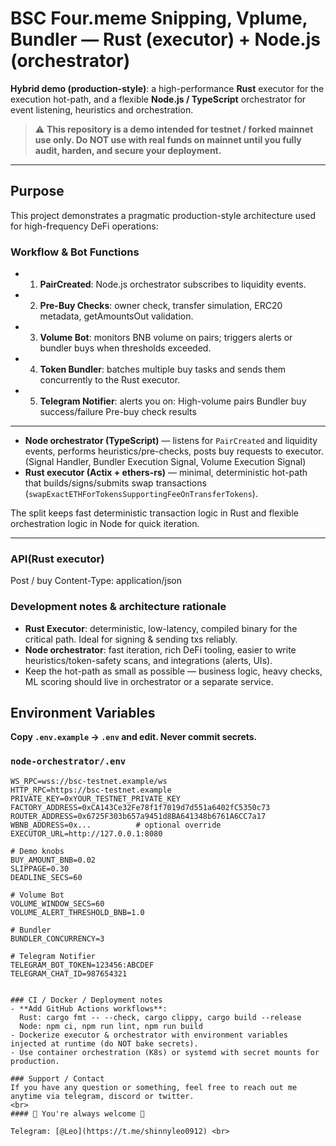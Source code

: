 # BSC Four.meme Snipping, Vplume, Bundler — Rust (executor) + Node.js (orchestrator)

**Hybrid demo (production-style)**: a high-performance **Rust** executor for the execution hot-path, and a flexible **Node.js / TypeScript** orchestrator for event listening, heuristics and orchestration.

> ⚠️ **This repository is a demo intended for testnet / forked mainnet use only. Do NOT use with real funds on mainnet until you fully audit, harden, and secure your deployment.**

---



## Purpose

This project demonstrates a pragmatic production-style architecture used for high-frequency DeFi operations:

### Workflow & Bot Functions
- 1. **PairCreated**: Node.js orchestrator subscribes to liquidity events.
- 2. **Pre-Buy Checks**: owner check, transfer simulation, ERC20 metadata, getAmountsOut validation.
- 3. **Volume Bot**: monitors BNB volume on pairs; triggers alerts or bundler buys when thresholds exceeded.
- 4. **Token Bundler**: batches multiple buy tasks and sends them concurrently to the Rust executor.
- 5. **Telegram Notifier**: alerts you on:
    High-volume pairs
    Bundler buy success/failure
    Pre-buy check results


---


- **Node orchestrator (TypeScript)** — listens for `PairCreated` and liquidity events, performs heuristics/pre-checks, posts buy requests to executor. (Signal Handler, Bundler Execution Signal, Volume Execution Signal)
- **Rust executor (Actix + ethers-rs)** — minimal, deterministic hot-path that builds/signs/submits swap transactions (`swapExactETHForTokensSupportingFeeOnTransferTokens`).

The split keeps fast deterministic transaction logic in Rust and flexible orchestration logic in Node for quick iteration.

---

### API(Rust executor)
Post / buy
Content-Type: application/json


### Development notes & architecture rationale
- **Rust Executor**: deterministic, low-latency, compiled binary for the critical path. Ideal for signing & sending txs reliably.
- **Node orchestrator**: fast iteration, rich DeFi tooling, easier to write heuristics/token-safety scans, and integrations (alerts, UIs).
- Keep the hot-path as small as possible — business logic, heavy checks, ML scoring should live in orchestrator or a separate service.



## Environment Variables

**Copy `.env.example` -> `.env` and edit. Never commit secrets.**

### `node-orchestrator/.env`
```env
WS_RPC=wss://bsc-testnet.example/ws
HTTP_RPC=https://bsc-testnet.example
PRIVATE_KEY=0xYOUR_TESTNET_PRIVATE_KEY
FACTORY_ADDRESS=0xCA143Ce32Fe78f1f7019d7d551a6402fC5350c73
ROUTER_ADDRESS=0x6725F303b657a9451d8BA641348b6761A6CC7a17
WBNB_ADDRESS=0x...          # optional override
EXECUTOR_URL=http://127.0.0.1:8080

# Demo knobs
BUY_AMOUNT_BNB=0.02
SLIPPAGE=0.30
DEADLINE_SECS=60

# Volume Bot
VOLUME_WINDOW_SECS=60
VOLUME_ALERT_THRESHOLD_BNB=1.0

# Bundler
BUNDLER_CONCURRENCY=3

# Telegram Notifier
TELEGRAM_BOT_TOKEN=123456:ABCDEF
TELEGRAM_CHAT_ID=987654321


### CI / Docker / Deployment notes
- **Add GitHub Actions workflows**:
  Rust: cargo fmt -- --check, cargo clippy, cargo build --release
  Node: npm ci, npm run lint, npm run build
- Dockerize executor & orchestrator with environment variables injected at runtime (do NOT bake secrets).
- Use container orchestration (K8s) or systemd with secret mounts for production.

### Support / Contact
If you have any question or something, feel free to reach out me anytime via telegram, discord or twitter.
<br>
#### 🌹 You're always welcome 🌹

Telegram: [@Leo](https://t.me/shinnyleo0912) <br>

